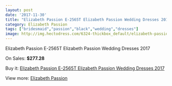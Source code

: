 ```yaml
---
layout: post
date: '2017-11-30'
title: "Elizabeth Passion E-2565T Elizabeth Passion Wedding Dresses 2017"
category: Elizabeth Passion
tags: ["bridesmaid","passion","black","wedding","dresses"]
image: http://img.hectodress.com/6324-thickbox_default/elizabeth-passion-e-2565t-elizabeth-passion-wedding-dresses-2013.jpg
---
```

Elizabeth Passion E-2565T Elizabeth Passion Wedding Dresses 2017

On Sales: **$277.28**
<a href="https://www.hectodress.com/elizabeth-passion/3141-elizabeth-passion-e-2565t-elizabeth-passion-wedding-dresses-2013.html"><amp-img layout="responsive" width="600" height="600" src="//img.hectodress.com/6324-thickbox_default/elizabeth-passion-e-2565t-elizabeth-passion-wedding-dresses-2013.jpg" alt="Elizabeth Passion E-2565T Elizabeth Passion Wedding Dresses 2017 0" /></a>

Buy it: [Elizabeth Passion E-2565T Elizabeth Passion Wedding Dresses 2017](https://www.hectodress.com/elizabeth-passion/3141-elizabeth-passion-e-2565t-elizabeth-passion-wedding-dresses-2013.html "Elizabeth Passion E-2565T Elizabeth Passion Wedding Dresses 2017")

View more: [Elizabeth Passion](https://www.hectodress.com/53-elizabeth-passion "Elizabeth Passion")